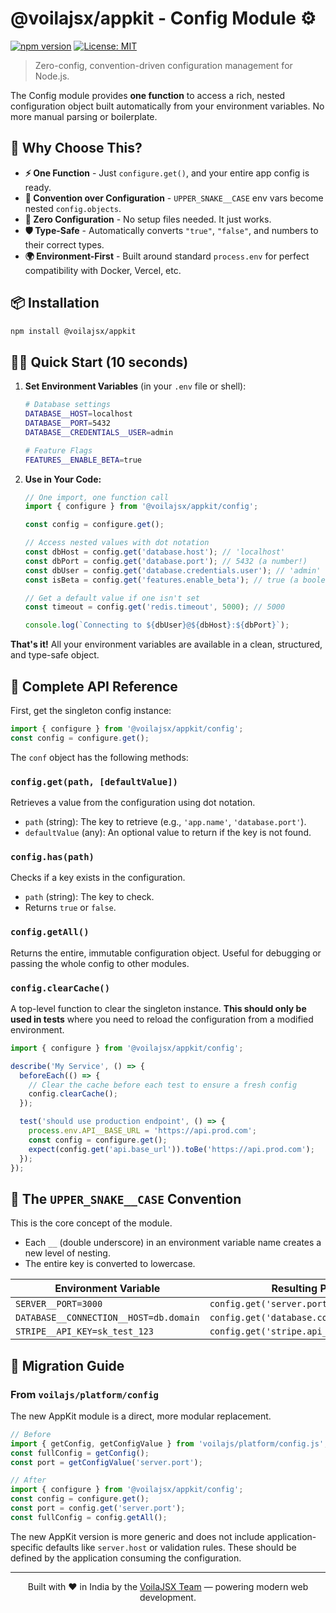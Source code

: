 # @voilajsx/appkit - Config Module ⚙️

[![npm version](https://img.shields.io/npm/v/@voilajsx/appkit.svg)](https://www.npmjs.com/package/@voilajsx/appkit)
[![License: MIT](https://img.shields.io/badge/License-MIT-yellow.svg)](https://opensource.org/licenses/MIT)

> Zero-config, convention-driven configuration management for Node.js.

The Config module provides **one function** to access a rich, nested
configuration object built automatically from your environment variables. No
more manual parsing or boilerplate.

## 🚀 Why Choose This?

- **⚡ One Function** - Just `configure.get()`, and your entire app config is
  ready.
- **🔩 Convention over Configuration** - `UPPER_SNAKE__CASE` env vars become
  nested `config.objects`.
- **🔧 Zero Configuration** - No setup files needed. It just works.
- **🛡️ Type-Safe** - Automatically converts `"true"`, `"false"`, and numbers to
  their correct types.
- **🌍 Environment-First** - Built around standard `process.env` for perfect
  compatibility with Docker, Vercel, etc.

## 📦 Installation

```bash
npm install @voilajsx/appkit
```

## 🏃‍♂️ Quick Start (10 seconds)

1.  **Set Environment Variables** (in your `.env` file or shell):

    ```bash
    # Database settings
    DATABASE__HOST=localhost
    DATABASE__PORT=5432
    DATABASE__CREDENTIALS__USER=admin

    # Feature Flags
    FEATURES__ENABLE_BETA=true
    ```

2.  **Use in Your Code:**

    ```javascript
    // One import, one function call
    import { configure } from '@voilajsx/appkit/config';

    const config = configure.get();

    // Access nested values with dot notation
    const dbHost = config.get('database.host'); // 'localhost'
    const dbPort = config.get('database.port'); // 5432 (a number!)
    const dbUser = config.get('database.credentials.user'); // 'admin'
    const isBeta = config.get('features.enable_beta'); // true (a boolean!)

    // Get a default value if one isn't set
    const timeout = config.get('redis.timeout', 5000); // 5000

    console.log(`Connecting to ${dbUser}@${dbHost}:${dbPort}`);
    ```

**That's it!** All your environment variables are available in a clean,
structured, and type-safe object.

## 📖 Complete API Reference

First, get the singleton config instance:

```javascript
import { configure } from '@voilajsx/appkit/config';
const config = configure.get();
```

The `conf` object has the following methods:

### `config.get(path, [defaultValue])`

Retrieves a value from the configuration using dot notation.

- `path` (string): The key to retrieve (e.g., `'app.name'`, `'database.port'`).
- `defaultValue` (any): An optional value to return if the key is not found.

### `config.has(path)`

Checks if a key exists in the configuration.

- `path` (string): The key to check.
- Returns `true` or `false`.

### `config.getAll()`

Returns the entire, immutable configuration object. Useful for debugging or
passing the whole config to other modules.

### `config.clearCache()`

A top-level function to clear the singleton instance. **This should only be used
in tests** where you need to reload the configuration from a modified
environment.

```javascript
import { configure } from '@voilajsx/appkit/config';

describe('My Service', () => {
  beforeEach(() => {
    // Clear the cache before each test to ensure a fresh config
    config.clearCache();
  });

  test('should use production endpoint', () => {
    process.env.API__BASE_URL = 'https://api.prod.com';
    const config = configure.get();
    expect(config.get('api.base_url')).toBe('https://api.prod.com');
  });
});
```

## 📜 The `UPPER_SNAKE__CASE` Convention

This is the core concept of the module.

- Each `__` (double underscore) in an environment variable name creates a new
  level of nesting.
- The entire key is converted to lowercase.

| Environment Variable                   | Resulting Path                           |
| -------------------------------------- | ---------------------------------------- |
| `SERVER__PORT=3000`                    | `config.get('server.port')`              |
| `DATABASE__CONNECTION__HOST=db.domain` | `config.get('database.connection.host')` |
| `STRIPE__API_KEY=sk_test_123`          | `config.get('stripe.api_key')`           |

## 🚀 Migration Guide

### From `voilajs/platform/config`

The new AppKit module is a direct, more modular replacement.

```javascript
// Before
import { getConfig, getConfigValue } from 'voilajs/platform/config.js';
const fullConfig = getConfig();
const port = getConfigValue('server.port');

// After
import { configure } from '@voilajsx/appkit/config';
const config = configure.get();
const port = config.get('server.port');
const fullConfig = config.getAll();
```

The new AppKit version is more generic and does not include application-specific
defaults like `server.host` or validation rules. These should be defined by the
application consuming the configuration.

---

<p align="center">
  Built with ❤️ in India by the <a href="https://github.com/orgs/voilajsx/people">VoilaJSX Team</a> — powering modern web development.
</p>
